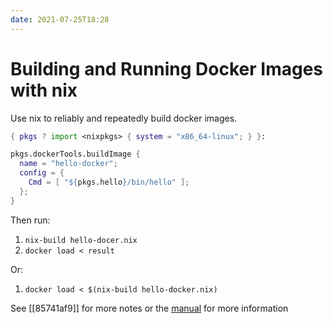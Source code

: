 ```yaml
---
date: 2021-07-25T18:28
---
```


# Building and Running Docker Images with nix

Use nix to reliably and repeatedly build docker images.

```nix
{ pkgs ? import <nixpkgs> { system = "x86_64-linux"; } }:

pkgs.dockerTools.buildImage {
  name = "hello-docker";
  config = {
    Cmd = [ "${pkgs.hello}/bin/hello" ];
  };
}
```

Then run:
1. `nix-build hello-docer.nix`
1. `docker load < result`

Or:

1. `docker load < $(nix-build hello-docker.nix)`

See [[85741af9]] for more notes or the [manual](https://nixos.org/guides/building-and-running-docker-images.html) for more information
